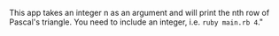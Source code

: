 This app takes an integer n as an argument and will print the nth row of Pascal's triangle.
You need to include an integer, i.e. `ruby main.rb 4`."